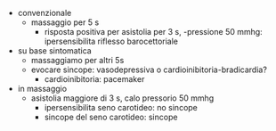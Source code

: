 - convenzionale
	- massaggio per 5 s
		- risposta positiva per asistolia per 3 s, -pressione 50 mmhg: ipersensibilita riflesso barocettoriale
- su base sintomatica
	- massaggiamo per altri 5s
	- evocare sincope: vasodepressiva o cardioinibitoria-bradicardia?
		- cardioinibitoria: pacemaker
- in massaggio
	- asistolia maggiore di 3 s, calo pressorio 50 mmhg
		- ipersensibilita seno carotideo: no sincope
		- sincope del seno carotideo: sincope